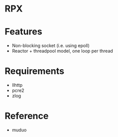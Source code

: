 # RPX

# Features

- Non-blocking socket (i.e. using epoll)
- Reactor + threadpool model, one loop per thread

# Requirements

- llhttp
- pcre2
- zlog

# Reference

- muduo
